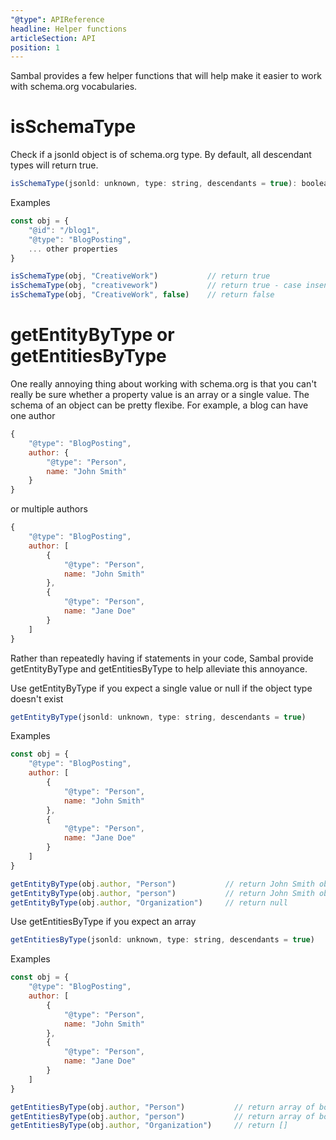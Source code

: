 ```yaml
---
"@type": APIReference
headline: Helper functions
articleSection: API
position: 1
---
```


Sambal provides a few helper functions that will help make it easier to work with schema.org vocabularies.

# isSchemaType

Check if a jsonld object is of schema.org type.  By default, all descendant types will return true.

```js
isSchemaType(jsonld: unknown, type: string, descendants = true): boolean
```

Examples

```js
const obj = {
    "@id": "/blog1",
    "@type": "BlogPosting",
    ... other properties
}

isSchemaType(obj, "CreativeWork")           // return true
isSchemaType(obj, "creativework")           // return true - case insensitive
isSchemaType(obj, "CreativeWork", false)    // return false
```

# getEntityByType or getEntitiesByType

One really annoying thing about working with schema.org is that you can't really be sure whether a property value is an array or a single value.  The schema of an object can be pretty flexibe.  For example, a blog can have one author

```js
{
    "@type": "BlogPosting",
    author: {
        "@type": "Person",
        name: "John Smith"
    }
}
```

or multiple authors

```js
{
    "@type": "BlogPosting",
    author: [
        {
            "@type": "Person",
            name: "John Smith"
        },
        {
            "@type": "Person",
            name: "Jane Doe"
        }
    ]
}
```

Rather than repeatedly having if statements in your code, Sambal provide getEntityByType and getEntitiesByType to help alleviate this annoyance.

Use getEntityByType if you expect a single value or null if the object type doesn't exist

```js
getEntityByType(jsonld: unknown, type: string, descendants = true)
```

Examples

```js
const obj = {
    "@type": "BlogPosting",
    author: [
        {
            "@type": "Person",
            name: "John Smith"
        },
        {
            "@type": "Person",
            name: "Jane Doe"
        }
    ]
}

getEntityByType(obj.author, "Person")           // return John Smith object
getEntityByType(obj.author, "person")           // return John Smith object - case insensitive
getEntityByType(obj.author, "Organization")     // return null
```

Use getEntitiesByType if you expect an array

```js
getEntitiesByType(jsonld: unknown, type: string, descendants = true)
```

Examples

```js
const obj = {
    "@type": "BlogPosting",
    author: [
        {
            "@type": "Person",
            name: "John Smith"
        },
        {
            "@type": "Person",
            name: "Jane Doe"
        }
    ]
}

getEntitiesByType(obj.author, "Person")           // return array of both authors
getEntitiesByType(obj.author, "person")           // return array of both authors - case insensitive
getEntitiesByType(obj.author, "Organization")     // return []
```
